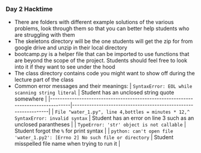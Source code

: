 ### Day 2 Hacktime
- There are folders with different example solutions of the various problems, look through them so that you can better help students who are struggling with them
- The skeletons directory will be the one students will get the zip for from google drive and unzip in their local directory
- bootcamp.py is a helper file that can be imported to use functions that are beyond the scope of the project.  Students should feel free to look into it if they want to see under the hood
- The class directory contains code you might want to show off during the lecture part of the class
- Common error messages and their meanings:
| `SyntaxError: EOL while scanning string literal`                                 | Student has an unclosed string quote somewhere                 |
|----------------------------------------------------------------------------------|----------------------------------------------------------------|
| `File "water_1.py", line 4,bottles = minutes * 12,^ SyntaxError: invalid syntax` | Student has an error on line 3 such as an unclosed parantheses |
| `TypeError: 'str' object is not callable`                                        | Student forgot the `%` for print syntax                        |
| `python: can't open file 'water_1.py2': [Errno 2] No such file or directory`     | Student misspelled file name when trying to run it             |
